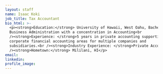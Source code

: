 ```yaml
---
layout: staff
name: Isaac Koki
job_title: Tax Accountant
bio_html: >-
  <p><strong>Education:</strong> University of Hawaii, West Oahu, Bachelors in
  Business Administration with a concentration in Accounting<br
  /><strong>Experience: </strong>5 years in private accounting supporting major
  corporate financial accounting areas for multiple companies and
  subsidiaries.<br /><strong>Industry Experience: </strong>Private Accounting<br
  /><strong>Hometown:</strong> Mililani, HI</p>
email:
linkedin:
profile_image:
---
```



